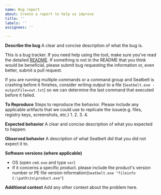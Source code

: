 ```yaml
---
name: Bug report
about: Create a report to help us improve
title: ''
labels: ''
assignees: ''

---
```


**Describe the bug**
A clear and concise description of what the bug is. 

This is a bug tracker. If you need help using the tool, make sure you've read the detailed [README](https://github.com/GhostPack/Seatbelt/blob/master/README.md). If something is not in the README that you think would be beneficial, please submit bug requesting the information or, even better, submit a pull request.

If you are running multiple commands or a command group and Seatbelt is crashing before it finishes, consider writing output to a file (`Seatbelt.exe -outputFile=out.txt`) so we can determine the last command that executed before it failed.

**To Reproduce**
Steps to reproduce the behavior. Please include any applicable artifacts that we could use to replicate the issue(e.g. files, registry keys, screenshots, etc.)
1. 
2. 
3. 
4. 

**Expected behavior**
A clear and concise description of what you expected to happen.

**Observed behavior**
A description of what Seatbelt did that you did not expect it to.

**Software versions (where applicable)**
 - OS (open `cmd.exe` and type `ver`)
 - If it concerns a specific product. please include the product's version number or PE file version information(`Seatbelt.exe "fileinfo C:\path\to\product.exe"`)

**Additional context**
Add any other context about the problem here.
